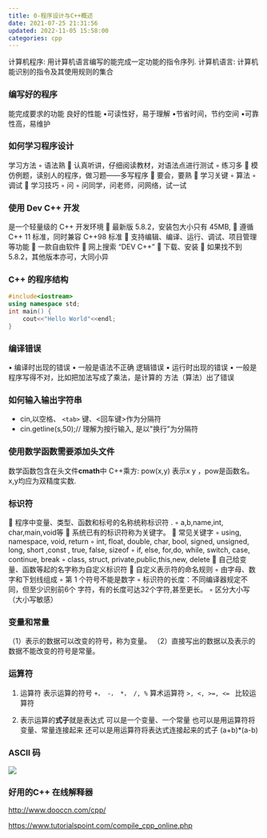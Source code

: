 ```yaml
---
title: 0-程序设计与C++概述
date: 2021-07-25 21:31:56
updated: 2022-11-05 15:58:00
categories: cpp
---
```


计算机程序: 用计算机语言编写的能完成一定功能的指令序列.
计算机语言: 计算机能识别的指令及其使用规则的集合

### 编写好的程序

能完成要求的功能
良好的性能
•可读性好，易于理解
•节省时间，节约空间
•可靠性高，易维护

### 如何学习程序设计

学习方法
◦ 语法熟
 认真听讲，仔细阅读教材，对语法点进行测试
◦ 练习多
 模仿例题，读别人的程序，做习题——多写程序
 要会，要熟
 学习关键
◦ 算法
◦ 调试
 学习技巧
◦ 问
◦ 问同学，问老师，问网络，试一试

<!-- more -->

### 使用 Dev C++ 开发

是一个轻量级的 C++ 开发环境
 最新版 5.8.2，安装包大小只有 45MB,
 遵循 C++ 11 标准，同时兼容 C++98 标准
 支持编辑、编译、运行、调试、项目管理等功能
 一款自由软件
 网上搜索 “DEV C++”
 下载、安装
 如果找不到 5.8.2，其他版本亦可，大同小异

### C++ 的程序结构

```c++
#include<iostream>
using namespace std;
int main() {
    cout<<"Hello World"<<endl;
}
```

### 编译错误

• 编译时出现的错误
• 一般是语法不正确
逻辑错误
• 运行时出现的错误
• 一般是程序写得不对，比如把加法写成了乘法，是计算的
方法（算法）出了错误

### 如何输入输出字符串

* cin,以空格、 `<tab>` 键、<回车键>作为分隔符
* cin.getline(s,50);// 理解为按行输入, 是以"换行"为分隔符

### 使用数学函数需要添加头文件

数学函数包含在头文件**cmath**中
C++乘方: pow(x,y)
表示x y ，pow是函数名。x,y均应为双精度实数.

### 标识符

 程序中变量、类型、函数和标号的名称统称标识符 .
◦ a,b,name,int, char,main,void等
 系统已有的标识符称为关键字。
 常见关键字
◦ using, namespace, void, return
◦ int, float, double, char, bool, signed, unsigned,
long, short ,const , true, false, sizeof
◦ if, else, for,do, while, switch, case, continue, break
◦ class, struct, private,public,this,new, delete
 自己给变量、函数等起的名字称为自定义标识符
 自定义表示符的命名规则
◦ 由字母、数字和下划线组成
◦ 第 1 个符号不能是数字
◦ 标识符的长度：不同编译器规定不同，但至少识别前6个
字符，有的长度可达32个字符,甚至更长。
◦ 区分大小写（大小写敏感）

### 变量和常量

（1）表示的数据可以改变的符号，称为变量。
（2）直接写出的数据以及表示的数据不能改变的符号是常量。

### 运算符

1. 运算符
表示运算的符号
`+， -， *， /, %` 算术运算符
`>, <, >=, <= ` 比较运算符

2. 表示运算的**式子**就是表达式
可以是一个变量、一个常量
也可以是用运算符将变量、常量连接起来
还可以是用运算符将表达式连接起来的式子
(a+b)*(a-b)

### ASCII 码

![](https://upload-images.jianshu.io/upload_images/1662509-f4e7f7c26a00cc80.png?imageMogr2/auto-orient/strip%7CimageView2/2/w/1240)

### 好用的C++ 在线解释器

http://www.dooccn.com/cpp/

https://www.tutorialspoint.com/compile_cpp_online.php

